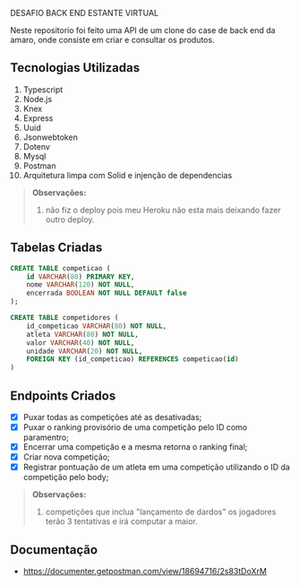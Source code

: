 DESAFIO BACK END ESTANTE VIRTUAL

Neste repositorio foi feito uma API de um clone do case de back end da amaro, onde consiste em criar e consultar os produtos.

## Tecnologias Utilizadas

 1. Typescript
 2. Node.js
 3. Knex
 4. Express
 5. Uuid
 6. Jsonwebtoken
 7. Dotenv
 8. Mysql 
 9. Postman
 10. Arquitetura limpa com Solid e injenção de dependencias
 
 

> **Observações:**
>  1. não fiz o deploy pois meu Heroku não esta mais deixando fazer outro deploy.

## Tabelas Criadas

```sql
CREATE TABLE competicao (
    id VARCHAR(80) PRIMARY KEY,
    nome VARCHAR(120) NOT NULL,
    encerrada BOOLEAN NOT NULL DEFAULT false
);

CREATE TABLE competidores (
    id_competicao VARCHAR(80) NOT NULL,
    atleta VARCHAR(80) NOT NULL,
    valor VARCHAR(40) NOT NULL,
    unidade VARCHAR(20) NOT NULL,
    FOREIGN KEY (id_competicao) REFERENCES competicao(id)
)
```
## Endpoints Criados 

 - [x] Puxar todas as competições até as desativadas;
 - [x] Puxar o ranking provisório de uma competição pelo ID como paramentro;
 - [x] Encerrar uma competição e a mesma retorna o ranking final;
 - [x] Criar nova competição;
 - [x] Registrar pontuação de um atleta em uma competição utilizando o ID da competição pelo body;

> **Observações:**
>  1. competições que inclua "lançamento de dardos" os jogadores terão 3 tentativas e irá computar a maior.

## Documentação

- https://documenter.getpostman.com/view/18694716/2s83tDoXrM
